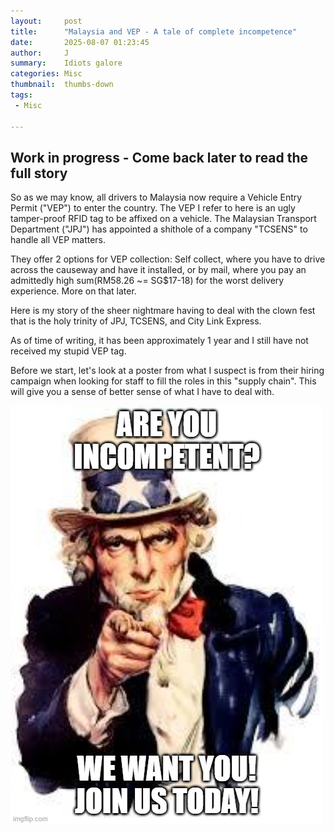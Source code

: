 ```yaml
---
layout:     post
title:      "Malaysia and VEP - A tale of complete incompetence"
date:       2025-08-07 01:23:45
author:     J
summary:    Idiots galore
categories: Misc
thumbnail:  thumbs-down
tags:
 - Misc

---
```




## Work in progress - Come back later to read the full story

So as we may know, all drivers to Malaysia now require a Vehicle Entry Permit ("VEP") to enter the country. The VEP I refer to here is an ugly tamper-proof RFID tag to be affixed on a vehicle. The Malaysian Transport Department ("JPJ") has appointed a shithole of a company "TCSENS" to handle all VEP matters.



They offer 2 options for VEP collection: Self collect, where you have to drive across the causeway and have it installed, or by mail, where you pay an admittedly high sum(RM58.26 ~=  SG$17-18) for the worst delivery experience. More on that later.



Here is my story of the sheer nightmare having to deal with the clown fest that is the holy trinity of JPJ, TCSENS, and City Link Express.



As of time of writing, it has been approximately 1 year and I still have not received my stupid VEP tag.



Before we start, let's look at a poster from what I suspect is from their hiring campaign when looking for staff to fill the roles in this "supply chain". This will give you a sense of better sense of what I have to deal with.

![wewantyou](/images/2025/VEP/wewantyou.jpg)

